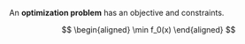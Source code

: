 An **optimization problem** has an objective and constraints.

$$
\begin{aligned}
\min f_0(x)
\end{aligned}
$$